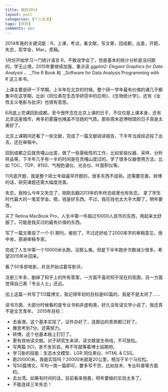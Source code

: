 ```yaml
---
title: 我的2014
layout: post
categories: [个人生活]
tags: [年终]
comments: yes
---
```


2014年我的关键词是：R，上课，考试，看文献，写文章，回成都，出差，开题，失恋，奖学金，Mac，拒稿。 

1月份开始学习一门统计语言 R，不敢说学会了，但是基本的统计分析是没问题的。学无止境，2015年要继续加强，重点读 _ggplot2: Elegant Graphics for Data Analysis 、_ _The R Book 和  _Software for Data Analysis Programming with R 这三本书。 

上课主要是研一下学期，上半年在北京的时候。整个研一学年最有价值的课几乎都集中在这学期，比如《同位素在生态学研究中的应用》、《生物统计学》，还有《女性主义电影与批评》也很有意思。 

6月底上完课回到成都。至今很怀念在北京上课的日子，不仅仅是上课本身，还有北京这座城市，再多的雾霾也掩盖不住她的气质。那些周末逛博物馆的日子真是太美好了。 

北京上课期间还看了一些文献，完成了一篇文献阅读报告，下半年当成综述投了出去，还在审稿中。 

回到成都之后就贡嘎山出差，做了一些基础性的工作，比如安装仪器、采样、分析样品等。下半年几乎有一半的时间是在贡嘎山度过的。学了很多仪器使用方法，比如 TOC、TDP、8150、气相色谱仪、光合仪、叶面积仪等。 

11月底开题，我是整个硕士年级最早开题的，很多东西不成熟，还需要完善。转博的话，研究课题还需大幅度完善。 

失恋，我特么今年又失恋了，刚刚去翻2013年的年终总结里也有失恋。 拿了学生时代最大的一笔奖学金。嗯，钱是好东西。不过，我花钱也太大手大脚了，明年要改。 

买了 Retina MacBook Pro，人生中第一件超过10000人民币的东西，用起来太舒服了。可能是我买过的最有价值的东西。 

写了一篇文章投了一个 EI 期刊，被拒了，不过还好给了2000来字的审稿意见，很中肯，感谢审稿专家。 

完成了人生中第一个10000米长跑，没那么难。但是下半年跑步次数减少很多，希望2015年补回来。 

看了50多部电影，并且开始试着写影评。 

注册三年多，删掉了知乎上的所有答案，一方面不喜欢知乎现在的氛围，另一方面觉得自己离「专业人士」还远。 

加上这篇一共写了113篇博文，我记得年初的目标是60篇的，我是不是太闲了…… 

读书方面，大部分时候看的是专业书和非虚构类，好久没有读文学小说了，我还真不是文艺青年。 2015年目标： 

  * 去香港。这个基本实现了，证件办好了，连那边的青旅都订好了。
  * 雅思考到7分。还需努力。
  * 转博。这个也基本板上钉钉了。
  * 更有效地读文献。对于研究生来讲，读文献是生命线，不可放松。
  * 写两篇 SCI，发不发另说。再不写就等着博士延期吧。
  * 学习新的技能：生态水文模型、LGR 同位素仪、HTML & CSS。
  * 跑20000米。我能实现吗？20000米就是20公里，相当于半个马拉松。
  * 写50篇博文。平均一周一篇即可，要多写干货，比如技术、专业科普等方面的。
  * 去台湾。如果有时间的话，目前看来很悬，明年要做的实验太多了。
  * 不能连续三年失恋！